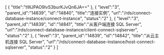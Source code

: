 [
	{
		"title":"tWJPAO9lvS3burKJvQn6JA=="
	},
	{
		"level":"3",
		"parent_id":"14839",
		"id":"14840",
		"title":"连接实例",
		"url":"/rds/connect-database-instance/connect-instance",
		"status":"2"
	},
	{
		"level":"3",
		"parent_id":"14839",
		"id":"14841",
		"title":"从客户端连接 SQL Server",
		"url":"/rds/connect-database-instance/client-connect-sqlserver",
		"status":"2"
	},
	{
		"level":"3",
		"parent_id":"14839",
		"id":"14842",
		"title":"从云主机连接 SQL Server",
		"url":"/rds/connect-database-instance/host-connect-sqlserver",
		"status":"2"
	}
]